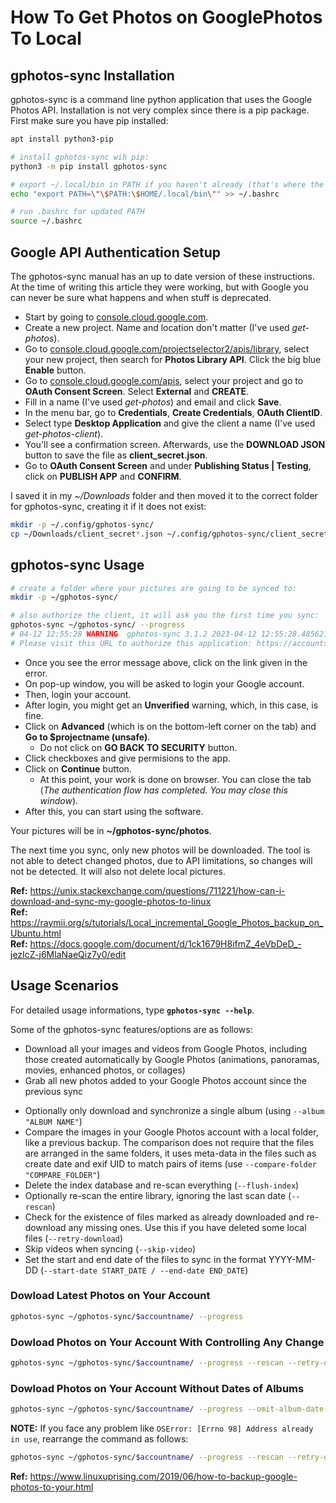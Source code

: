 # How To Get Photos on GooglePhotos To Local

## gphotos-sync Installation

gphotos-sync is a command line python application that uses the Google Photos API. Installation is not very complex since there is a pip package. First make sure you have pip installed:

```BASH
apt install python3-pip

# install gphotos-sync wih pip:
python3 -m pip install gphotos-sync

# export ~/.local/bin in PATH if you haven't already (that's where the executables for packages installed using pip3 are stored)
echo "export PATH=\"\$PATH:\$HOME/.local/bin\"" >> ~/.bashrc

# run .bashrc for updated PATH
source ~/.bashrc
```

## Google API Authentication Setup

The gphotos-sync manual has an up to date version of these instructions. At the time of writing this article they were working, but with Google you can never be sure what happens and when stuff is deprecated.

- Start by going to [console.cloud.google.com](https://console.cloud.google.com/).
- Create a new project. Name and location don't matter (I've used _get-photos_).
- Go to [console.cloud.google.com/projectselector2/apis/library](https://console.cloud.google.com/projectselector2/apis/library), select your new project, then search for **Photos Library API**. Click the big blue **Enable** button.
- Go to [console.cloud.google.com/apis](https://console.cloud.google.com/apis/), select your project and go to **OAuth Consent Screen**. Select **External** and **CREATE**.
- Fill in a name (I've used _get-photos_) and email and click **Save**.
- In the menu bar, go to **Credentials**, **Create Credentials**, **OAuth ClientID**.
- Select type **Desktop Application** and give the client a name (I've used _get-photos-client_).
- You'll see a confirmation screen. Afterwards, use the **DOWNLOAD JSON** button to save the file as **client_secret.json**.
- Go to **OAuth Consent Screen** and under **Publishing Status | Testing**, click on **PUBLISH APP** and **CONFIRM**.

I saved it in my _~/Downloads_ folder and then moved it to the correct folder for gphotos-sync, creating it if it does not exist:

```BASH
mkdir -p ~/.config/gphotos-sync/
cp ~/Downloads/client_secret*.json ~/.config/gphotos-sync/client_secret.json
```

## gphotos-sync Usage

```BASH
# create a folder where your pictures are going to be synced to:
mkdir -p ~/gphotos-sync/

# also authorize the client, it will ask you the first time you sync:
gphotos-sync ~/gphotos-sync/ --progress
# 04-12 12:55:28 WARNING  gphotos-sync 3.1.2 2023-04-12 12:55:28.485621
# Please visit this URL to authorize this application: https://accounts.google.com/o/oauth2/auth?response_type=code&client_id=636621971213-53d9gq8ohb5avnoqnqa1g8q89br2nfhi.apps.googleusercontent.com&redirect_uri=http%3A%2F%2Flocalhost%3A8080%2F&scope=https%3A%2F%2Fwww.googleapis.com%2Fauth%2Fphotoslibrary.readonly+https%3A%2F%2Fwww.googleapis.com%2Fauth%2Fphotoslibrary.sharing&state=6f96B8GNg5jQEpLe7q0j4vOBm9g4qu&access_type=offline
```

- Once you see the error message above, click on the link given in the error.
- On pop-up window, you will be asked to login your Google account.
- Then, login your account.
- After login, you might get an **Unverified** warning, which, in this case, is fine.
- Click on **Advanced** (which is on the bottom-left corner on the tab) and **Go to $projectname (unsafe)**.
  - Do not click on **GO BACK TO SECURITY** button.
- Click checkboxes and give permisions to the app.
- Click on **Continue** button.
  - At this point, your work is done on browser. You can close the tab (_The authentication flow has completed. You may close this window_).
- After this, you can start using the software.

Your pictures will be in **~/gphotos-sync/photos**.

The next time you sync, only new photos will be downloaded. The tool is not able to detect changed photos, due to API limitations, so changes will not be detected. It will also not delete local pictures.

**Ref:** https://unix.stackexchange.com/questions/711221/how-can-i-download-and-sync-my-google-photos-to-linux <br>
**Ref:** https://raymii.org/s/tutorials/Local_incremental_Google_Photos_backup_on_Ubuntu.html <br>
**Ref:** https://docs.google.com/document/d/1ck1679H8ifmZ_4eVbDeD_-jezIcZ-j6MlaNaeQiz7y0/edit <br>

## Usage Scenarios

For detailed usage informations, type **`gphotos-sync --help`**.

Some of the gphotos-sync features/options are as follows:

- Download all your images and videos from Google Photos, including those created automatically by Google Photos (animations, panoramas, movies, enhanced photos, or collages)
- Grab all new photos added to your Google Photos account since the previous sync

* Optionally only download and synchronize a single album (using `--album "ALBUM NAME"`)
* Compare the images in your Google Photos account with a local folder, like a previous backup. The comparison does not require that the files are arranged in the same folders, it uses meta-data in the files such as create date and exif UID to match pairs of items (use `--compare-folder "COMPARE_FOLDER"`)
* Delete the index database and re-scan everything (`--flush-index`)
* Optionally re-scan the entire library, ignoring the last scan date (`--rescan`)
* Check for the existence of files marked as already downloaded and re-download any missing ones. Use this if you have deleted some local files (`--retry-download`)
* Skip videos when syncing (`--skip-video`)
* Set the start and end date of the files to sync in the format YYYY-MM-DD (`--start-date START_DATE / --end-date END_DATE`)

### Dowload Latest Photos on Your Account

```BASH
gphotos-sync ~/gphotos-sync/$accountname/ --progress
```

### Dowload Photos on Your Account With Controlling Any Change

```BASH
gphotos-sync ~/gphotos-sync/$accountname/ --progress --rescan --retry-download
```

### Dowload Photos on Your Account Without Dates of Albums

```BASH
gphotos-sync ~/gphotos-sync/$accountname/ --progress --omit-album-date
```

**NOTE:** If you face any problem like `OSError: [Errno 98] Address already in use`, rearrange the command as follows:

```BASH
gphotos-sync ~/gphotos-sync/$accountname/ --progress --rescan --retry-download --omit-album-date --port 8081
```

**Ref:** https://www.linuxuprising.com/2019/06/how-to-backup-google-photos-to-your.html
